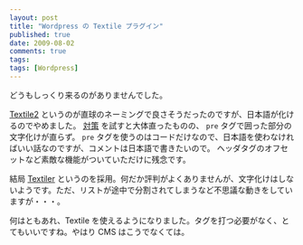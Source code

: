 ```yaml
---
layout: post
title: "Wordpress の Textile プラグイン"
published: true
date: 2009-08-02
comments: true
tags:
tags: [Wordpress]
---
```


どうもしっくり来るのがありませんでした。

[Textile2](http://wordpress.org/extend/plugins/textile-2/) というのが直球のネーミングで良さそうだったのですが、日本語が化けるのでやめました。
[対策](http://wordpress.org/support/topic/253662) を試すと大体直ったものの、 `pre` タグで囲った部分の文字化けが直らず。 `pre` タグを使うのはコードだけなので、日本語を使わなければいい話なのですが、コメントは日本語で書きたいので。
ヘッダタグのオフセットなど素敵な機能がついていただけに残念です。

結局 [Textiler](http://wordpress.org/extend/plugins/textiler/) というのを採用。何だか評判がよくありませんが、文字化けはしないようです。ただ、リストが途中で分割されてしまうなど不思議な動きをしていますが・・・。

何はともあれ、Textile を使えるようになりました。タグを打つ必要がなく、とてもいいですね。やはり CMS はこうでなくては。
